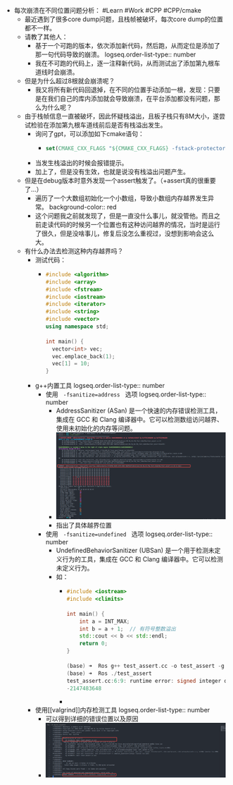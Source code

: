 - 每次崩溃在不同位置问题分析： #Learn #Work #CPP #CPP/cmake
	- 最近遇到了很多core dump问题，且栈帧被破坏，每次core dump的位置都不一样。
	- 请教了其他人：
		- 基于一个可跑的版本，依次添加新代码，然后跑，从而定位是添加了那一句代码导致的崩溃。
		  logseq.order-list-type:: number
		- 我在不可跑的代码上，逐一注释新代码，从而测试出了添加第九根车道线时会崩溃。
	- 但是为什么超过8根就会崩溃呢？
		- 我又将所有新代码回退掉，在不同的位置手动添加一根，发现：只要是在我们自己的库内添加就会导致崩溃，在平台添加都没有问题，那么为什么呢？
	- 由于栈帧信息一直被破坏，因此怀疑栈溢出，且板子栈只有8M大小，遂尝试检验在添加第九根车道线前后是否有栈溢出发生。
		- 询问了gpt，可以添加如下cmake语句：
			- ```cmake
			  set(CMAKE_CXX_FLAGS "${CMAKE_CXX_FLAGS} -fstack-protector")
			  ```
		- 当发生栈溢出的时候会报错提示。
		- 加上了，但是没有生效，也就是说没有栈溢出问题产生。
	- 但是在debug版本时意外发现一个assert触发了。（+assert真的很重要了...）
		- 遍历了一个大数组初始化一个小数组，导致小数组内存越界发生异常。
		  background-color:: red
		- 这个问题我之前就发现了，但是一直没什么事儿，就没管他。而且之前走读代码的时候另一个位置也有这种访问越界的情况，当时是运行了很久，但是没啥事儿，修复后没怎么重视过，没想到影响会这么大。
	- 有什么办法去检测这种内存越界吗？
		- 测试代码：
			- ```cpp
			  #include <algorithm>
			  #include <array>
			  #include <fstream>
			  #include <iostream>
			  #include <iterator>
			  #include <string>
			  #include <vector>
			  using namespace std;
			  
			  int main() {
			    vector<int> vec;
			    vec.emplace_back(1);
			    vec[1] = 10;
			  }
			  ```
		- g++内置工具
		  logseq.order-list-type:: number
			- 使用   `-fsanitize=address`   选项
			  logseq.order-list-type:: number
				- AddressSanitizer (ASan) 是一个快速的内存错误检测工具，集成在 GCC 和 Clang 编译器中。它可以检测数组访问越界、使用未初始化的内存等问题。
				- ![image.png](../assets/image_1729157232184_0.png)
				- 指出了具体越界位置
			- 使用   `-fsanitize=undefined`   选项
			  logseq.order-list-type:: number
				- UndefinedBehaviorSanitizer (UBSan) 是一个用于检测未定义行为的工具，集成在 GCC 和 Clang 编译器中。它可以检测未定义行为。
				- 如：
					- ```cpp
					  #include <iostream>
					  #include <climits>
					  
					  int main() {
					      int a = INT_MAX;
					      int b = a + 1;  // 有符号整数溢出
					      std::cout << b << std::endl;
					      return 0;
					  }
					  
					  (base) ➜  Ros g++ test_assert.cc -o test_assert -g -O0 -fsanitize=undefined
					  (base) ➜  Ros ./test_assert                                                
					  test_assert.cc:6:9: runtime error: signed integer overflow: 2147483647 + 1 cannot be represented in type 'int'
					  -2147483648
					  ```
					-
		- 使用[[valgrind]]内存检测工具
		  logseq.order-list-type:: number
			- 可以得到详细的错误位置以及原因
			- ![image.png](../assets/image_1729157449989_0.png)